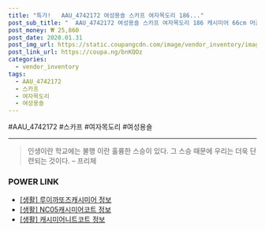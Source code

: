 ```yaml
--- 
title: "특가!   AAU_4742172 여성용숄 스카프 여자목도리 186..." 
post_sub_title: "  AAU_4742172 여성용숄 스카프 여자목도리 186 캐시미어 66cm 머플러앤숄 숄머플러" 
post_money: ₩ 25,860 
post_date: 2020.01.31 
post_img_url: https://static.coupangcdn.com/image/vendor_inventory/images/2018/04/17/12/5/10853cd6-42dc-48e7-87e0-d2f774e58739.jpg 
post_link_url: https://coupa.ng/bnKQOz 
categories: 
  - vendor_inventory 
tags: 
  - AAU_4742172 
  - 스카프 
  - 여자목도리 
  - 여성용숄 
--- 
```

  #AAU_4742172 #스카프 #여자목도리 #여성용숄 
<hr> 

> 인생이란 학교에는 불행 이란 훌륭한 스승이 있다. 그 스승 때문에 우리는 더욱 단련되는 것이다. – 프리체 


### POWER LINK

* <a href="https://blog.naver.com/fasyy4321/221770513399" target="_blank"> [생활] 루이까또즈캐시미어 정보 </a>
* <a href="https://blog.naver.com/sakai111/221764147286" target="_blank"> [생활] NC05캐시미어코트 정보 </a>
* <a href="https://blog.naver.com/sakai111/221767485695" target="_blank"> [생활] 캐시미어니트코트 정보 </a>
